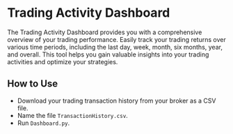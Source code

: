 # Trading Activity Dashboard  

The Trading Activity Dashboard provides you with a comprehensive overview of your trading performance. 
Easily track your trading returns over various time periods, including the last day, week, month, six months, year, and overall. 
This tool helps you gain valuable insights into your trading activities and optimize your strategies.

## How to Use  

- Download your trading transaction history from your broker as a CSV file.  
- Name the file `TransactionHistory.csv`.  
- Run `Dashboard.py`.  
